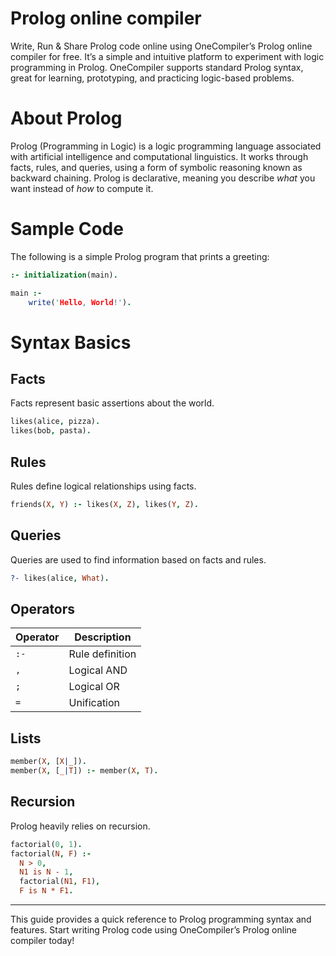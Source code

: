 # Prolog online compiler

Write, Run & Share Prolog code online using OneCompiler’s Prolog online compiler for free. It’s a simple and intuitive platform to experiment with logic programming in Prolog. OneCompiler supports standard Prolog syntax, great for learning, prototyping, and practicing logic-based problems.

# About Prolog

Prolog (Programming in Logic) is a logic programming language associated with artificial intelligence and computational linguistics. It works through facts, rules, and queries, using a form of symbolic reasoning known as backward chaining. Prolog is declarative, meaning you describe *what* you want instead of *how* to compute it.

# Sample Code

The following is a simple Prolog program that prints a greeting:

```prolog
:- initialization(main).

main :-
    write('Hello, World!').
```

# Syntax Basics

## Facts

Facts represent basic assertions about the world.

```prolog
likes(alice, pizza).
likes(bob, pasta).
```

## Rules

Rules define logical relationships using facts.

```prolog
friends(X, Y) :- likes(X, Z), likes(Y, Z).
```

## Queries

Queries are used to find information based on facts and rules.

```prolog
?- likes(alice, What).
```

## Operators

| Operator | Description     |
| -------- | --------------- |
| `:-`     | Rule definition |
| `,`      | Logical AND     |
| `;`      | Logical OR      |
| `=`      | Unification     |

## Lists

```prolog
member(X, [X|_]).
member(X, [_|T]) :- member(X, T).
```

## Recursion

Prolog heavily relies on recursion.

```prolog
factorial(0, 1).
factorial(N, F) :-
  N > 0,
  N1 is N - 1,
  factorial(N1, F1),
  F is N * F1.
```

---

This guide provides a quick reference to Prolog programming syntax and features. Start writing Prolog code using OneCompiler’s Prolog online compiler today!

